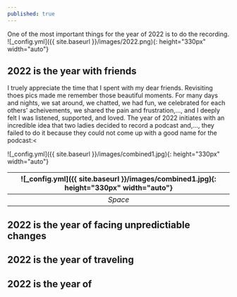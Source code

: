 ```yaml
---
published: true
---
```


One of the most important things for the year of 2022 is to do the recording.
![_config.yml]({{ site.baseurl }}/images/2022.png){: height="330px" width="auto"}
## 2022 is the year with friends
I truely appreciate the time that I spent with my dear friends. Revisiting thoes pics made me remember those beautiful moments. For many days and nights, we sat around, we chatted, we had fun, we celebrated for each others' acheivements, we shared the pain and frustration,..., and I deeply felt I was listened, supported, and loved.
The year of 2022 initiates with an incredible idea that two ladies decided to record a podcast and,..., they failed to do it because they could not come up with a good name for the podcast:<

![_config.yml]({{ site.baseurl }}/images/combined1.jpg){: height="330px" width="auto"}

|![_config.yml]({{ site.baseurl }}/images/combined1.jpg){: height="330px" width="auto"}| 
|:--:| 
| *Space* |

## 2022 is the year of facing unpredictiable changes


## 2022 is the year of traveling

## 2022 is the year of
